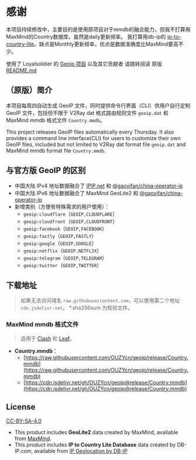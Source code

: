 # 感谢 

本项目持续修改中，主要目的是使用原项目对于mmdb的融合能力，但我不打算用MaxMind的Country数据库，虽然是daily更新频率。
我打算用db-ip的 [ip-to-country-lite](https://db-ip.com/db/download/ip-to-country-lite)。缺点是Monthly更新频率，优点是数据准确度比MaxMind要高不少。

使用了 Loyalsoldier 的 [Geoip 项目](https://github.com/Loyalsoldier/geoip) 以及其它贡献者
请跳转阅读 原版 [README.md](https://github.com/Loyalsoldier/geoip/blob/master/README.md)



## （原版）简介

本项目每周四自动生成 GeoIP 文件，同时提供命令行界面（CLI）供用户自行定制 GeoIP 文件，包括但不限于 V2Ray dat 格式路由规则文件 `geoip.dat` 和 MaxMind mmdb 格式文件 `Country.mmdb`。

This project releases GeoIP files automatically every Thursday. It also provides a command line interface(CLI) for users to customize their own GeoIP files, included but not limited to V2Ray dat format file `geoip.dat` and MaxMind mmdb format file `Country.mmdb`.

## 与官方版 GeoIP 的区别

- 中国大陆 IPv4 地址数据融合了 [IPIP.net](https://github.com/17mon/china_ip_list/blob/master/china_ip_list.txt) 和 [@gaoyifan/china-operator-ip](https://github.com/gaoyifan/china-operator-ip/blob/ip-lists/china.txt)
- 中国大陆 IPv6 地址数据融合了 MaxMind GeoLite2 和 [@gaoyifan/china-operator-ip](https://github.com/gaoyifan/china-operator-ip/blob/ip-lists/china6.txt)
- 新增类别（方便有特殊需求的用户使用）：
  - `geoip:cloudflare`（`GEOIP,CLOUDFLARE`）
  - `geoip:cloudfront`（`GEOIP,CLOUDFRONT`）
  - `geoip:facebook`（`GEOIP,FACEBOOK`）
  - `geoip:fastly`（`GEOIP,FASTLY`）
  - `geoip:google`（`GEOIP,GOOGLE`）
  - `geoip:netflix`（`GEOIP,NETFLIX`）
  - `geoip:telegram`（`GEOIP,TELEGRAM`）
  - `geoip:twitter`（`GEOIP,TWITTER`）

## 下载地址

> 如果无法访问域名 `raw.githubusercontent.com`，可以使用第二个地址 `cdn.jsdelivr.net`。
> *.sha256sum 为校验文件。

### MaxMind mmdb 格式文件

> 适用于 [Clash](https://github.com/Dreamacro/clash) 和 [Leaf](https://github.com/eycorsican/leaf)。

- **Country.mmdb**：
  - [https://raw.githubusercontent.com/OUZYcn/geoip/release/Country.mmdb](https://raw.githubusercontent.com/OUZYcn/geoip/release/Country.mmdb)
  - [https://cdn.jsdelivr.net/gh/OUZYcn/geoip@release/Country.mmdb](https://cdn.jsdelivr.net/gh/OUZYcn/geoip@release/Country.mmdb)


## License

[CC-BY-SA-4.0](https://creativecommons.org/licenses/by-sa/4.0/)

- This product includes **GeoLite2** data created by MaxMind, available from [MaxMind](http://www.maxmind.com).
- This product includes **IP to Country Lite Database** data created by DB-IP.com, available from [IP Geolocation by DB-IP](https://db-ip.com)

